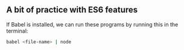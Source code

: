 ## A bit of practice with ES6 features

If Babel is installed, we can run these programs by running this in the terminal:

```bash
babel <file-name> | node
```
